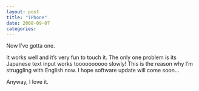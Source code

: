```yaml
---
layout: post
title: "iPhone"
date: 2008-09-07
categories:
---
```


Now I&#8217;ve gotta one.

It works well and it&#8217;s very fun to touch it.
The only one problem is its Japanese text input works toooooooooo slowly!
This is the reason why I&#8217;m struggling with English now.
I hope software update will come soon&#8230;

Anyway, I love it.
